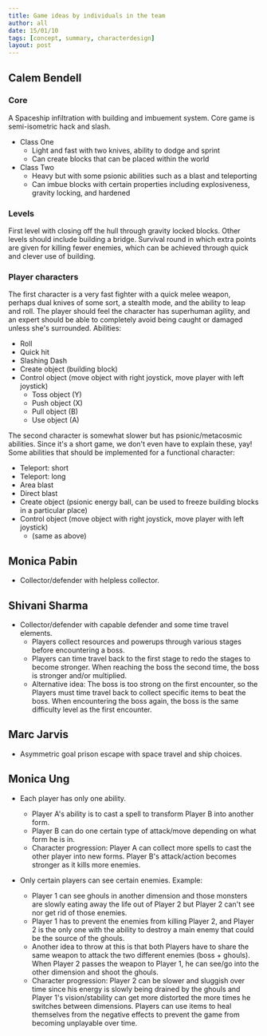 ```yaml
---
title: Game ideas by individuals in the team
author: all
date: 15/01/10
tags: [concept, summary, characterdesign]
layout: post
---
```


## Calem Bendell

### Core

A Spaceship infiltration with building and imbuement system.
Core game is semi-isometric hack and slash.

+ Class One
  + Light and fast with two knives, ability to dodge and sprint
  + Can create blocks that can be placed within the world
+ Class Two
  + Heavy but with some psionic abilities such as a blast and teleporting
  + Can imbue blocks with certain properties including explosiveness, gravity locking, and hardened

### Levels 

First level with closing off the hull through gravity locked blocks.
Other levels should include building a bridge.
Survival round in which extra points are given for killing fewer enemies, which can be achieved through quick and clever use of building.

### Player characters

The first character is a very fast fighter with a quick melee weapon, perhaps dual knives of some sort, a stealth mode, and the ability to leap and roll.
The player should feel the character has superhuman agility, and an expert should be able to completely avoid being caught or damaged unless she's surrounded. 
Abilities:

+ Roll
+ Quick hit
+ Slashing Dash
+ Create object (building block)
+ Control object (move object with right joystick, move player with left joystick)
    + Toss object (Y)
    + Push object (X)
    + Pull object (B)
    + Use object  (A) 

The second character is somewhat slower but has psionic/metacosmic abilities.
Since it's a short game, we don't even have to explain these, yay!
Some abilities that should be implemented for a functional character:

+ Teleport: short
+ Teleport: long
+ Area blast
+ Direct blast
+ Create object (psionic energy ball, can be used to freeze building blocks in a particular place)
+ Control object (move object with right joystick, move player with left joystick)
    + (same as above)


## Monica Pabin

* Collector/defender with helpless collector.


## Shivani Sharma

* Collector/defender with capable defender and some time travel elements.
  * Players collect resources and powerups through various stages before encountering a boss.  
  * Players can time travel back to the first stage to redo the stages to become stronger.  When reaching the boss the second time, the boss is stronger and/or multiplied.
  * Alternative idea:  The boss is too strong on the first encounter, so the Players must time travel back to collect specific items to beat the boss.  When encountering the boss again, the boss is the same difficulty level as the first encounter.


## Marc Jarvis

* Asymmetric goal prison escape with space travel and ship choices.

## Monica Ung

* Each player has only one ability.  
  * Player A's ability is to cast a spell to transform Player B into another form. 
  * Player B can do one certain type of attack/move depending on what form he is in.  
  * Character progression: Player A can collect more spells to cast the other player into new forms.  Player B's attack/action becomes stronger as it kills more enemies.

* Only certain players can see certain enemies. Example:
  * Player 1 can see ghouls in another dimension and those monsters are slowly eating away the life out of Player 2 but Player 2 can't see nor get rid of those enemies.  
  * Player 1 has to prevent the enemies from killing Player 2, and Player 2 is the only one with the ability to destroy a main enemy that could be the source of the ghouls.  
  * Another idea to throw at this is that both Players have to share the same weapon to attack the two different enemies (boss + ghouls).  When Player 2 passes the weapon to Player 1, he can see/go into the other dimension and shoot the ghouls.  
  * Character progression: Player 2 can be slower and sluggish over time since his energy is slowly being drained by the ghouls and Player 1's vision/stability can get more distorted the more times he switches between dimensions.  Players can use items to heal themselves from the negative effects to prevent the game from becoming unplayable over time.


